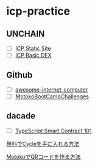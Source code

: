 # icp-practice

## UNCHAIN
- [ ] [ICP Static Site](https://app.unchain.tech/learn/ICP-Static-Site/)
- [ ] [ICP Basic DEX](https://app.unchain.tech/learn/ICP-Basic-DEX/)

## Github
- [ ] [awesome-internet-computer](https://github.com/dfinity/awesome-internet-computer#courses-tutorials-and-samples)
- [ ] [MotokoBootCampChallenges](https://github.com/samlinux/MotokoBootCampChallenges)

## dacade
- [ ] [TypeScript Smart Contract 101](https://dacade.org/communities/icp/courses/typescript-smart-contract-101)


[無料でCycleを手に入れる方法](https://medium.com/dfinity/internet-computer-basics-part-2-how-to-get-free-cycles-to-deploy-your-first-dapp-24f6bc5a718b)

[MotokoでQRコードを作る方法](https://medium.com/@ehaussecker/my-first-microservice-on-dfinity-3ac5c142865b)
